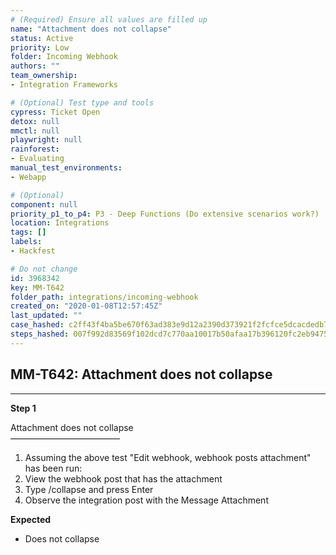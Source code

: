 ```yaml
---
# (Required) Ensure all values are filled up
name: "Attachment does not collapse"
status: Active
priority: Low
folder: Incoming Webhook
authors: ""
team_ownership: 
- Integration Frameworks

# (Optional) Test type and tools
cypress: Ticket Open
detox: null
mmctl: null
playwright: null
rainforest: 
- Evaluating
manual_test_environments: 
- Webapp

# (Optional)
component: null
priority_p1_to_p4: P3 - Deep Functions (Do extensive scenarios work?)
location: Integrations
tags: []
labels: 
- Hackfest

# Do not change
id: 3968342
key: MM-T642
folder_path: integrations/incoming-webhook
created_on: "2020-01-08T12:57:45Z"
last_updated: ""
case_hashed: c2ff43f4ba5be670f63ad383e9d12a2390d373921f2fcfce5dcacdedb74cea6b105a1282730fbaeb6394bb499a2efed7
steps_hashed: 007f992d83569f102dcd7c770aa10017b50afaa17b396120fc2eb94753600128856d1e2f9a0093a49bcc8ba7decc7b89
---
```


## MM-T642: Attachment does not collapse

---

**Step 1**

Attachment does not collapse\
–––––––––––––––––––––––––

1. Assuming the above test "Edit webhook, webhook posts attachment" has been run:
2. View the webhook post that has the attachment
3. Type /collapse and press Enter
4. Observe the integration post with the Message Attachment

**Expected**

- Does not collapse
